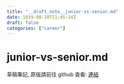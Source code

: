 ```yaml
---
title: "__draft_note__junior-vs-senior.md"
date: 1919-08-10T11:45:14Z
draft: false
categories: ["career"]
---
```


# junior-vs-senior.md

草稿筆記, 原版請前往 github 查看: [連結](https://github.com/tinghaolai/just-random-note/blob/master/career/junior-vs-senior.md)
